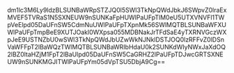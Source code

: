 dm1lc3M6Ly9ldzBLSUNBaWRpSTZJQ0l5SWl3TkNpQWdJbkJ6SWpvZ0lraExMVEF5TVRaS1N5SXNEUW9nSUNKaFpHUWlPaUFpTlM0eU5UTXVNVFl1TWpVeElpd05DaUFnSW5CdmNuUWlPaUFpTXpnMk56SWlMQTBLSUNBaWFXUWlPaUFpTmpBeE9XUTJOakl0WXpsa055MDBNakJrTFdSaE4yTXRNVGczWXpJeE9USTNZbU0wSWl3TkNpQWdJbUZwWkNJNklDSTJOQ0lzRFFvZ0lDSnVaWFFpT2lBaWQzTWlMQTBLSUNBaWRIbHdaU0k2SUNKdWIyNWxJaXdOQ2lBZ0ltaHZjM1FpT2lBaUlpd05DaUFnSW5CaGRHZ2lPaUFpTDJwcGRTSXNEUW9nSUNKMGJITWlPaUFpYm05dVpTSU5DbjA9Cg==

